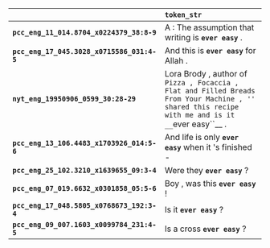 |                                            | `token_str`                                                                                                                                         |
|:-------------------------------------------|:----------------------------------------------------------------------------------------------------------------------------------------------------|
| **`pcc_eng_11_014.8704_x0224379_38:8-9`**  | A : The assumption that writing is __``ever easy``__ .                                                                                              |
| **`pcc_eng_17_045.3028_x0715586_031:4-5`** | And this is __``ever easy``__ for Allah .                                                                                                           |
| **`nyt_eng_19950906_0599_30:28-29`**       | Lora Brody , author of `` Pizza , Focaccia , Flat and Filled Breads From Your Machine , '' shared this recipe with me and is it __``ever easy``__ . |
| **`pcc_eng_13_106.4483_x1703926_014:5-6`** | And life is only __``ever easy``__ when it 's finished -                                                                                            |
| **`pcc_eng_25_102.3210_x1639655_09:3-4`**  | Were they __``ever easy``__ ?                                                                                                                       |
| **`pcc_eng_07_019.6632_x0301858_05:5-6`**  | Boy , was this __``ever easy``__ !                                                                                                                  |
| **`pcc_eng_17_048.5805_x0768673_192:3-4`** | Is it __``ever easy``__ ?                                                                                                                           |
| **`pcc_eng_09_007.1603_x0099784_231:4-5`** | Is a cross __``ever easy``__ ?                                                                                                                      |